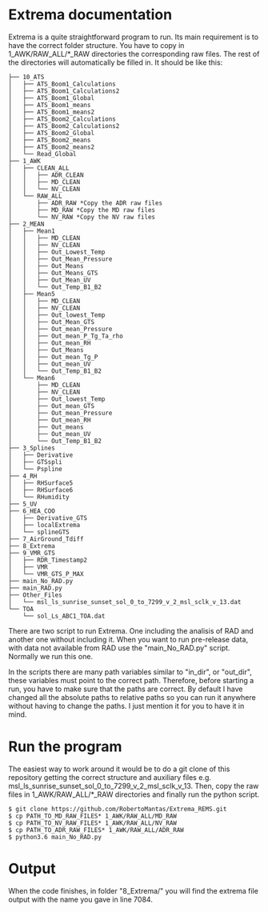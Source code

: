 # Extrema documentation

Extrema is a quite straightforward program to run. Its main requirement is to have the correct folder structure. You have to copy in 1_AWK/RAW_ALL/*_RAW directories the corresponding raw files. The rest of the directories will automatically be filled in. It should be like this:
```
├── 10_ATS
│   ├── ATS_Boom1_Calculations
│   ├── ATS_Boom1_Calculations2
│   ├── ATS_Boom1_Global
│   ├── ATS_Boom1_means
│   ├── ATS_Boom1_means2
│   ├── ATS_Boom2_Calculations
│   ├── ATS_Boom2_Calculations2
│   ├── ATS_Boom2_Global
│   ├── ATS_Boom2_means
│   ├── ATS_Boom2_means2
│   └── Read_Global
├── 1_AWK
│   ├── CLEAN_ALL
│   │   ├── ADR_CLEAN
│   │   ├── MD_CLEAN
│   │   └── NV_CLEAN
│   └── RAW_ALL
│       ├── ADR_RAW *Copy the ADR raw files
│       ├── MD_RAW *Copy the MD raw files
│       └── NV_RAW *Copy the NV raw files
├── 2_MEAN
│   ├── Mean1
│   │   ├── MD_CLEAN
│   │   ├── NV_CLEAN
│   │   ├── Out_Lowest_Temp
│   │   ├── Out_Mean_Pressure
│   │   ├── Out_Means
│   │   ├── Out_Means_GTS
│   │   ├── Out_Mean_UV
│   │   └── Out_Temp_B1_B2
│   ├── Mean5
│   │   ├── MD_CLEAN
│   │   ├── NV_CLEAN
│   │   ├── Out_lowest_Temp
│   │   ├── Out_Mean_GTS
│   │   ├── Out_mean_Pressure
│   │   ├── Out_mean_P_Tg_Ta_rho
│   │   ├── Out_mean_RH
│   │   ├── Out_Means
│   │   ├── Out_mean_Tg_P
│   │   ├── Out_mean_UV
│   │   └── Out_Temp_B1_B2
│   └── Mean6
│       ├── MD_CLEAN
│       ├── NV_CLEAN
│       ├── Out_lowest_Temp
│       ├── Out_mean_GTS
│       ├── Out_mean_Pressure
│       ├── Out_mean_RH
│       ├── Out_means
│       ├── Out_mean_UV
│       └── Out_Temp_B1_B2
├── 3_Splines
│   ├── Derivative
│   ├── GTSspli
│   └── Pspline
├── 4_RH
│   ├── RHSurface5
│   ├── RHSurface6
│   └── RHumidity
├── 5_UV
├── 6_HEA_COO
│   ├── Derivative_GTS
│   ├── localExtrema
│   └── splineGTS
├── 7_AirGround_Tdiff
├── 8_Extrema
├── 9_VMR_GTS
│   ├── RDR_Timestamp2
│   ├── VMR
│   └── VMR_GTS_P_MAX
├── main_No_RAD.py
├── main_RAD.py
├── Other_Files
│   └── msl_ls_sunrise_sunset_sol_0_to_7299_v_2_msl_sclk_v_13.dat
└── TOA
    └── sol_Ls_ABC1_TOA.dat
```

There are two script to run Extrema. One including the analisis of RAD and another one without including it. When you want to run pre-release data, with data not available from RAD use the "main_No_RAD.py" script. Normally we run this one.

In the scripts there are many path variables similar to "in_dir", or "out_dir", these variables must point to the correct path. Therefore, before starting a run, you have to make sure that the paths are correct. By default I have changed all the absolute paths to relative paths so you can run it anywhere without having to change the paths. I just mention it for you to have it in mind.

# Run the program 

The easiest way to work around it would be to do a git clone of this repository getting the correct structure and auxiliary files e.g. msl_ls_sunrise_sunset_sol_0_to_7299_v_2_msl_sclk_v_13. Then, copy the raw files in 1_AWK/RAW_ALL/*_RAW directories and finally run the python script.
```
$ git clone https://github.com/RobertoMantas/Extrema_REMS.git
$ cp PATH_TO_MD_RAW_FILES* 1_AWK/RAW_ALL/MD_RAW
$ cp PATH_TO_NV_RAW_FILES* 1_AWK/RAW_ALL/NV_RAW
$ cp PATH_TO_ADR_RAW_FILES* 1_AWK/RAW_ALL/ADR_RAW
$ python3.6 main_No_RAD.py
```
# Output

When the code finishes, in folder "8_Extrema/" you will find the extrema file output with the name you gave in line 7084.
